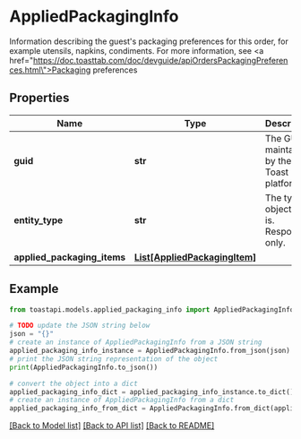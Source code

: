 # AppliedPackagingInfo

Information describing the guest's packaging preferences for this order, for example utensils, napkins, condiments.  For more information, see <a href=\"https://doc.toasttab.com/doc/devguide/apiOrdersPackagingPreferences.html\">Packaging preferences</a> 

## Properties

Name | Type | Description | Notes
------------ | ------------- | ------------- | -------------
**guid** | **str** | The GUID maintained by the Toast platform. | 
**entity_type** | **str** | The type of object this is. Response only. | 
**applied_packaging_items** | [**List[AppliedPackagingItem]**](AppliedPackagingItem.md) |  | [optional] 

## Example

```python
from toastapi.models.applied_packaging_info import AppliedPackagingInfo

# TODO update the JSON string below
json = "{}"
# create an instance of AppliedPackagingInfo from a JSON string
applied_packaging_info_instance = AppliedPackagingInfo.from_json(json)
# print the JSON string representation of the object
print(AppliedPackagingInfo.to_json())

# convert the object into a dict
applied_packaging_info_dict = applied_packaging_info_instance.to_dict()
# create an instance of AppliedPackagingInfo from a dict
applied_packaging_info_from_dict = AppliedPackagingInfo.from_dict(applied_packaging_info_dict)
```
[[Back to Model list]](../README.md#documentation-for-models) [[Back to API list]](../README.md#documentation-for-api-endpoints) [[Back to README]](../README.md)


